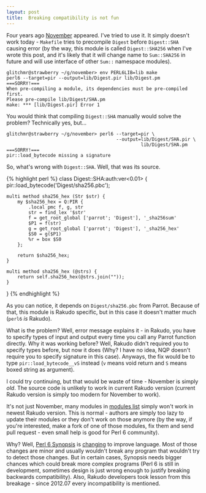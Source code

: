 ```yaml
---
layout: post
title:  Breaking compatibility is not fun
---
```

Four years ago [November] appeared. I've tried to use it. It simply
doesn't work today - `Makefile` tries to precompile `Digest` before
`Digest::SHA` causing error (by the way, this module is called
`Digest::SHA256` when I've wrote this post, and it's likely that it
will change name to `Sum::SHA256` in future and will use interface of
other `Sum::` namespace modules).

    glitchmr@strawberry ~/g/november> env PERL6LIB=lib make
    perl6 --target=pir --output=lib/Digest.pir lib/Digest.pm
    ===SORRY!===
    When pre-compiling a module, its dependencies must be pre-compiled first.
    Please pre-compile lib/Digest/SHA.pm
    make: *** [lib/Digest.pir] Error 1
    
You would think that compiling `Digest::SHA` manually would solve
the problem? Technically yes, but...

    glitchmr@strawberry ~/g/november> perl6 --target=pir \
                                            --output=lib/Digest/SHA.pir \
                                                     lib/Digest/SHA.pm
    ===SORRY!===
    pir::load_bytecode missing a signature

So, what's wrong with `Digest::SHA`. Well, that was its source.

{% highlight perl %}
class Digest::SHA:auth<thou>:ver<0.01> {
    pir::load_bytecode('Digest/sha256.pbc');

    multi method sha256_hex (Str $str) {
        my $sha256_hex = Q:PIR {
            .local pmc f, g, str
            str = find_lex '$str'
            f = get_root_global ['parrot'; 'Digest'], '_sha256sum'
            $P1 = f(str)
            g = get_root_global ['parrot'; 'Digest'], '_sha256_hex'
            $S0 = g($P1)
            %r = box $S0
        };

        return $sha256_hex;
    }

    multi method sha256_hex (@strs) {
        return self.sha256_hex(@strs.join(""));
    }
}
{% endhighlight %}

As you can notice, it depends on `Digest/sha256.pbc` from Parrot.
Because of that, this module is Rakudo specific, but in this case it
doesn't matter much (`perl6` *is* Rakudo).

What is the problem? Well, error message explains it - in Rakudo,
you have to specify types of input and output every time you call
any Parrot function directly. Why it was working before? Well, Rakudo
didn't required you to specify types before, but now it does (Why?
I have no idea, NQP doesn't require you to specify signature in this
case). Anyways, the fix would be to type `pir::load_bytecode__vS`
instead (`v` means void return and `S` means boxed string as argument).

I could try continuing, but that would be waste of time - November
is simply *old*. The source code is unlikely to work in current Rakudo
version (current Rakudo version is simply too modern for November to
work).

It's not just November, many modules in [modules list] simply won't
work in newest Rakudo version. This is normal - authors are simply
too lazy to update their modules or they don't work on those anymore
(by the way, if you're interested, make a fork of one of those modules,
fix them and send pull request - even small help is good for Perl 6
community).

Why? Well, [Perl 6 Synopsis] is [changing] to improve language. Most
of those changes are minor and usually wouldn't break any program that
wouldn't try to detect those changes. But in certain cases, Synopsis
needs bigger chances which could break more complex programs (Perl 6 is
still in development, sometimes design is just wrong enough to justify
breaking backwards compatibility). Also, Rakudo developers took lesson
from this breakage - since 2012.07 every incompatibility is mentioned.

[changing]: https://github.com/perl6/specs/commits/master "GitHub: perl6/specs (Commits)"
[modules list]: http://feather.perl6.nl/~sergot/modules/ "Perl 6: Modules list generated by sergot++"
[November]: https://github.com/viklund/november/: "GitHub: viklund/november"
[Perl 6 Synopsis]: http://perlcabal.org/syn/ "Perl 6: The Synopsis"
